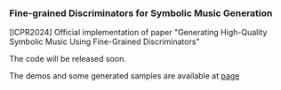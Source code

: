 ### Fine-grained Discriminators for Symbolic Music Generation

[ICPR2024] Official implementation of paper "Generating High-Quality Symbolic Music Using Fine-Grained Discriminators"

The code will be released soon.

The demos and some generated samples are available at [page](https://zzdoog.github.io/fg-discriminators/)
